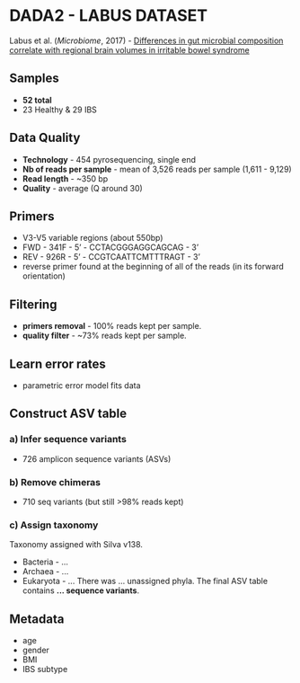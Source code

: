 # DADA2 - LABUS DATASET

Labus et al. (_Microbiome_, 2017) - [Differences in gut microbial composition correlate with regional brain volumes in irritable bowel syndrome][1]

[1]: https://microbiomejournal.biomedcentral.com/articles/10.1186/s40168-017-0260-z


## Samples
- **52 total**
- 23 Healthy & 29 IBS

## Data Quality
- **Technology** - 454 pyrosequencing, single end
- **Nb of reads per sample** - mean of 3,526 reads per sample (1,611 - 9,129)
- **Read length** - ~350 bp
- **Quality** - average (Q around 30)

## Primers
- V3-V5 variable regions (about 550bp)
- FWD - 341F - 5’ - CCTACGGGAGGCAGCAG - 3’
- REV -  926R - 5’ - CCGTCAATTCMTTTRAGT - 3’
- reverse primer found at the beginning of all of the reads (in its forward orientation)

## Filtering
- **primers removal** - 100% reads kept per sample.
- **quality filter** - \~73% reads kept per sample.

## Learn error rates
- parametric error model fits data

## Construct ASV table
### a) Infer sequence variants
- 726 amplicon sequence variants (ASVs)

### b) Remove chimeras
- 710 seq variants (but still >98% reads kept)

### c) Assign taxonomy
Taxonomy assigned with Silva v138.
- Bacteria - ...
- Archaea - ...
- Eukaryota - ...
There was ... unassigned phyla. The final ASV table contains **... sequence variants**.

## Metadata
- age
- gender
- BMI
- IBS subtype